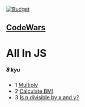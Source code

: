 [![Budget](https://www.codewars.com/users/bb2882/badges/small)](https://www.codewars.com/users/bb2882/badges/small)

## [CodeWars](https://www.codewars.com/)
# All In JS

##### 8 kyu

- 1 [Multiply](https://www.codewars.com/kata/50654ddff44f800200000004)
- 2 [Calculate BMI](https://www.codewars.com/kata/57a429e253ba3381850000fb)
- 3 [Is n divisible by x and y?](https://www.codewars.com/kata/5545f109004975ea66000086)
